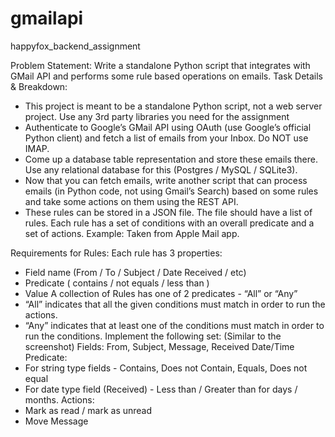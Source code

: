 # gmailapi
happyfox_backend_assignment

Problem Statement:
Write a standalone Python script that integrates with GMail API and performs some rule based
operations on emails.
Task Details & Breakdown:
- This project is meant to be a standalone Python script, not a web server project. Use any
3rd party libraries you need for the assignment
- Authenticate to Google’s GMail API using OAuth (use Google’s official Python client) and
fetch a list of emails from your Inbox. Do NOT use IMAP.
- Come up a database table representation and store these emails there. Use any
relational database for this (Postgres / MySQL / SQLite3).
- Now that you can fetch emails, write another script that can process emails (in Python
code, not using Gmail’s Search) based on some rules and take some actions on them
using the REST API.
- These rules can be stored in a JSON file. The file should have a list of rules. Each rule
has a set of conditions with an overall predicate and a set of actions.
Example: Taken from Apple Mail app.

Requirements for Rules:
Each rule has 3 properties:
- Field name (From / To / Subject / Date Received / etc)
- Predicate ( contains / not equals / less than )
- Value
A collection of Rules has one of 2 predicates - “All” or “Any”
- “All” indicates that all the given conditions must match in order to run the actions.
- “Any” indicates that at least one of the conditions must match in order to run the
conditions.
Implement the following set: (Similar to the screenshot)
Fields: From, Subject, Message, Received Date/Time
Predicate:
- For string type fields - Contains, Does not Contain, Equals, Does not equal
- For date type field (Received) - Less than / Greater than for days / months.
Actions:
- Mark as read / mark as unread
- Move Message

